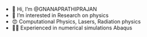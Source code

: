 - 👋 Hi, I’m @GNANAPRATHIPRAJAN
- 👀 I’m interested in Research on physics 
- 😍 Computational Physics, Lasers, Radiation physics 
- 🧑‍💻 Experienced in numerical simulations Abaqus
<!---
GNANAPRATHIPRAJAN/GNANAPRATHIPRAJAN is a ✨ special ✨ repository because its `README.md` (this file) appears on your GitHub profile.
You can click the Preview link to take a look at your changes.
--->
